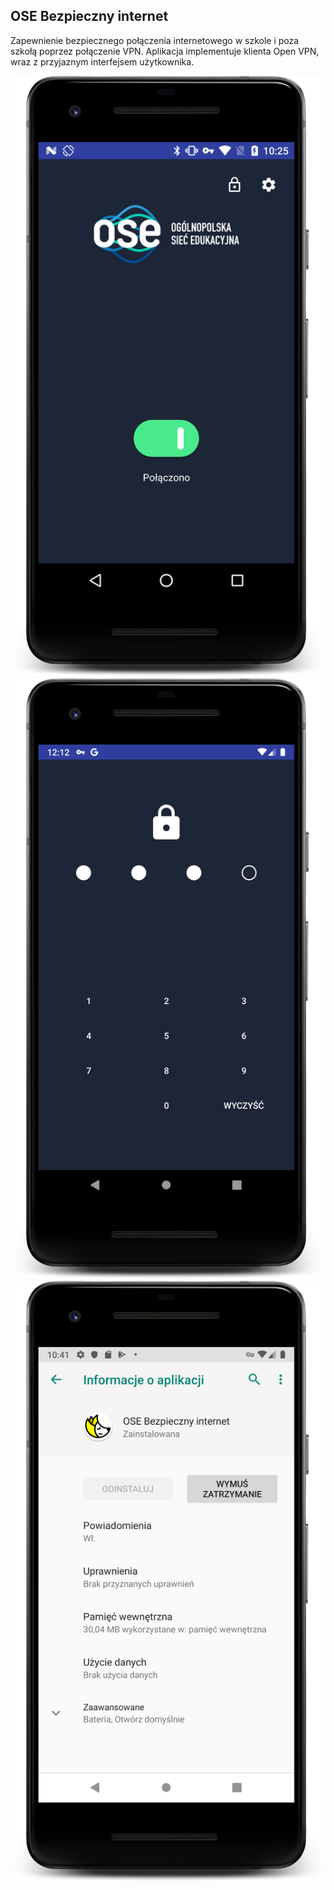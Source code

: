 ## OSE Bezpieczny internet

Zapewnienie bezpiecznego połączenia internetowego w szkole i poza szkołą poprzez połączenie VPN. Aplikacja implementuje klienta Open VPN, wraz z przyjaznym interfejsem użytkownika.

![Screenshot1](/ose_screenshot/scr_connected_frame.png?raw=true "Screenshot 1")
![Screenshot2](/ose_screenshot/scr_pinpad_frame.png?raw=true "Screenshot 2")
![Screenshot3](/ose_screenshot/scr_protected_frame.png?raw=true "Screenshot 3")
